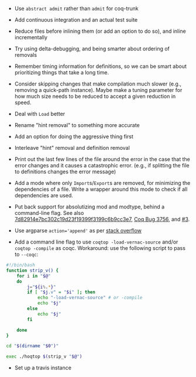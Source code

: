 * Use `abstract admit` rather than `admit` for coq-trunk

* Add continuous integration and an actual test suite

* Reduce files before inlining them (or add an option to do so), and
  inline incrementally

* Try using delta-debugging, and being smarter about ordering of
  removals

* Remember timing information for definitions, so we can be smart
  about prioritizing things that take a long time.

* Consider skipping changes that make compilation much slower (e.g.,
  removing a quick-path instance).  Maybe make a tuning parameter for
  how much size needs to be reduced to accept a given reduction in
  speed.

* Deal with `Load` better

* Rename "hint removal" to something more accurate

* Add an option for doing the aggressive thing first

* Interleave "hint" removal and definition removal

* Print out the last few lines of the file around the error in the
  case that the error changes and it causes a catastrophic
  error. (e.g., if splitting the file to definitions changes the error
  message)

* Add a mode where only `Import`s/`Export`s are removed, for
  minimizing the dependencies of a file.  Write a wrapper around this
  mode to check if all dependencies are used.

* Put back support for absolutizing mod and modtype, behind a
  command-line flag.  See also [7d82914e7bc302c19d23f19399f3199c6b9cc3e7](https://github.com/JasonGross/coq-bug-finder/commit/7d82914e7bc302c19d23f19399f3199c6b9cc3e7),
  [Coq Bug 3756](https://coq.inria.fr/bugs/show_bug.cgi?id=3756), and [#3](https://github.com/JasonGross/coq-bug-finder/issues/3).

* Use argparse `action='append'` as per
  [stack overflow](http://stackoverflow.com/questions/26768253/how-can-i-make-pythons-argparse-accept-any-number-of-r-a-bs-and-aggregate-t?noredirect=1#comment42119360_26768253)

* Add a command line flag to use `coqtop -load-vernac-source` and/or
  `coqtop -compile` as coqc.  Workaround: use the following script to
  pass to `--coqc`:

```bash
#!/bin/bash
function strip_v() {
    for i in "$@"
    do
        j="${i%.*}"
        if [ "$j.v" = "$i" ]; then
            echo "-load-vernac-source" # or -compile
            echo "$j"
        else
            echo "$j"
        fi

    done
}

cd "$(dirname "$0")"

exec ./hoqtop $(strip_v "$@")
```

* Set up a travis instance
